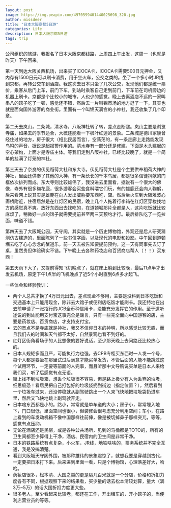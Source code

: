 ```yaml
---
layout: post
image: https://img.peapix.com/4970599401440025698_320.jpg
author: missdeer
title: "日本大阪京都5日游"
categories: Life
description: 日本大阪京都5日游
tags: trip
---
```


公司组织的旅游，我报名了日本大阪京都线路，上周四上午出发，这周一（也就是昨天）下午回来。

第一天到达大阪关西机场，出来买了ICOCA卡，ICOCA卡需要500日元押金，又内存有1500日元可以刷卡消费，用于坐火车，公交之类的。坐了一个多小时JR线到京都，再转公交车到酒店。我这次去日本只坐了几次公交，发现他们都是统一票价，乘客从后门上车，前门下车，到站时乘客自己走到前门，下车前在司机旁边的机器上刷卡。京都是个比较小的城市，人也少的感觉。晚上去离酒店不远的一家叫串八的馆子吃了一顿，感觉还不错，然后去一片叫锦市场的地方逛了一下，其实也就是面向国外游客的商业街。里面有一个叫锦天满宫的小神社，我还收集了几个印章。

第二天去岚山，二条城，清水寺，八阪神社转了转，差点走断腿。岚山主要是浏览寺庙，如果去的季节适合，大概还能看一下枫叶红透的景象。二条城是德川家康曾经住过的地方，房子很大（相比民居而言），空荡荡的，有一条走廊上走路能发现鸟鸣的声音，据说是起报警作用的。清水寺有一部分还是修建，下面是木头建起的空心架构，上面才是寺庙主体。等我们走到八阪神社，已经比较晚了，就是一个简单的挂满了灯笼的神社。

第三天去了奈良的伏见稻荷大社和东大寺。伏见稻荷大社是个主要供奉稻荷大神的神社，里面还供奉了其他的大神，有一条长长的千本鸟居，都是很多信徒捐献的门框依次排列而成。东大寺则比较雄伟了，我没进去里面看，据说有一个很大的佛像，寺外有很多梅花鹿，很多游客会买些食料喂它们玩，有的雄鹿还会向人鞠躬，后来看网上说其实是雄鹿在向人发出威胁要东西吃，囧。然后坐火车到大阪难波心斋桥附近，住宿居然是在红灯区的民宿，晚上几个人拖着行李箱在红灯区穿梭找地方的感觉真不爽。放好东西出去找吃的，在道顿堀那片全都是人，这片吃饭就比较麻烦了，稍微好一点的馆子就需要提前甚至两三天预约才行。最后排队吃了一览拉面，味道不错。

第四天去了大阪城公园，天守阁，其实就是一个历史博物馆，外观还是后人研究猜测仿古建造的，里面陈列了一些书信字画，以及现代的电影和投影。中午回到道顿堀去吃了心心念念的蟹道乐，前一天去被告知要提前预约，这一天有同事先去订了桌，虽然贵但体验确实不错。下午晚上去各种药妆店和百货商店帮人（！！）买东西！

第五天雨下大了，又提前得知飞机晚点了，就在床上躺到比较晚，最后11点半才出发去机场，原定下午1点半的飞机晚点了近5个小时直到6点多才起飞。

一些体会和经验教训：

- 两个人总共才换了4万日元出去，差点现金不够用，主要是没料到日本吃饭和交通基本上只能用现金，除非去大馆子或便利店吃饭才能刷卡。我还特地在出去前申请了一张招行的JCB全币种信用卡，没能充分发挥它的作用。至于道听途说的到处能用支付宝这事完全是谣言，只有一些完全面向中国游客的店，主要是药妆店、百货商店，才支持支付宝。
- 去的景点不是寺庙就是神社，我又不信仰日本的神明，所以感觉比较无趣，而且我们去的时间和天气都不太好，自然景观也看不到好的。
- 红灯区街角看场子的人比想像的要好说话，至少那天晚上去问路还比较热心的。
- 日本人规矩多而且严，可能执行力也强。去CPB专柜买东西时一人发一个号，每个人都是要坐在那里试过后满意才能买单发货，不管后面的人能不能跳过这个试用环节，一定要等前面的人完事，而且听那中文导购说买单是日本人来给我们买，听了后感觉有点无语。
- 街上找不到垃圾箱，想丢个垃圾很不容易，但是路上极少有人为丢弃的垃圾，细思极恐！看居民把自己打包好的垃圾袋扔到街边（指定位置？），然后看到一个垃圾车过来，还没停稳就从副驾驶跳出一个人来飞快地把垃圾袋扔进车里，然后又飞快地跳上副驾驶开走。
- 日本啥东西都是小的。路小，常常就是单车道的大小；房子小，常常埋入地下，门口很低，里面空间也很小，但装修会很考虑充分利用空间；车小，在路上看到的车发动机箱不像中国那样往前伸，像是被切掉鼻子那样突兀，等等，感觉有点压抑。
- 无论在酒店还是民宿，或是各种公共场所，见到的马桶都是TOTO的，所有的卫生间都至少算得上干净，酒店、民宿内的卫生间是非常干净。
- 日本的铁路系统有点复杂，小火车，JR线，地铁啥啥的，票务系统并不完全互通，我是没搞清楚。
- 看到大阪城天守阁外围，被那种雄伟的景象震惊了，就想我要是穿越到古代，一定要把日本打下来。后来进到里面一看，只是个博物馆，心理落差好大，哈哈。
- 药妆店很多，松本清、大国之类的更是隔几百米就是一个分店，价格和折扣力度各有不同，根据观察下来的结果看，买少量的话去松本清较划算，量大（满3万~5万）的话大国折扣力度更大些。
- 很多老人，至少看起来比较老，都还在工作，开出租车的，开小馆子的，当便利店营业员的等等。